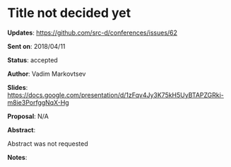 # Title not decided yet

**Updates**: https://github.com/src-d/conferences/issues/62 

**Sent on**:  2018/04/11

**Status**:   accepted

**Author**:   Vadim Markovtsev

**Slides**:   https://docs.google.com/presentation/d/1zFqv4Jy3K75kH5UyBTAPZGRki-m8ie3PorfggNqX-Hg

**Proposal**: N/A

**Abstract**:

Abstract was not requested

**Notes**:

